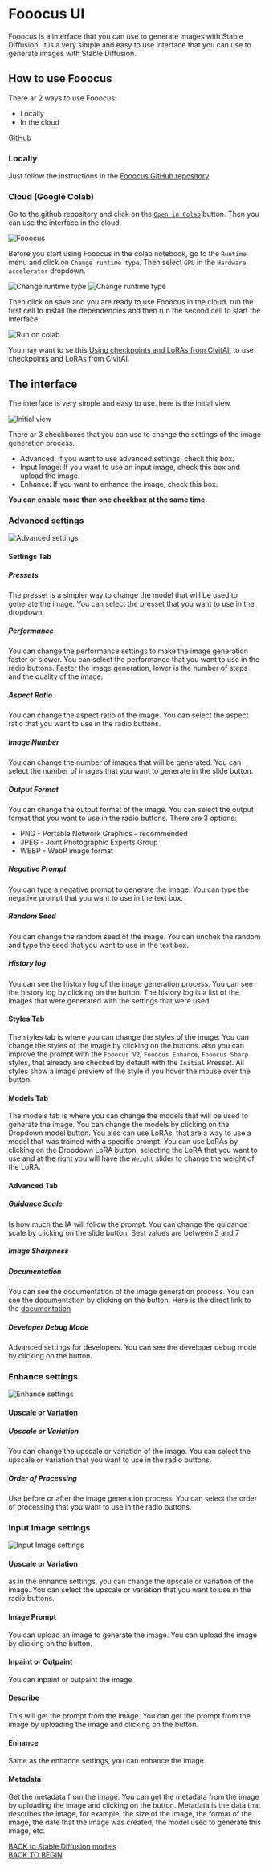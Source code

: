 # Fooocus UI
Fooocus is a interface that you can use to generate images with Stable Diffusion. It is a very simple and easy to use interface that you can use to generate images with Stable Diffusion.

## How to use Fooocus
There ar 2 ways to use Fooocus:
* Locally
* In the cloud

[GitHub](https://github.com/lllyasviel/Fooocus)


### Locally
Just follow the instructions in the [Fooocus GitHub repository](https://github.com/lllyasviel/Fooocus)

### Cloud (Google Colab)
Go to the github repository and click on the [`Open in Colab`](https://colab.research.google.com/github/lllyasviel/Fooocus/blob/main/fooocus_colab.ipynb) button. Then you can use the interface in the cloud.

![Fooocus](./assets/fooocus_colab.png)

Before you start using Fooocus in the colab notebook, go to the `Runtime` menu and click on `Change runtime type`. Then select `GPU` in the `Hardware accelerator` dropdown.

![Change runtime type](./assets/fooocus_colab2.png)
![Change runtime type](./assets/fooocus_colab3.png)

Then click on save and you are ready to use Fooocus in the cloud.
run the first cell to install the dependencies and then run the second cell to start the interface.

![Run on colab](./assets/fooocus_colab4.png)

You may want to se this [Using checkpoints and LoRAs from CivitAI.](./using_checkpoints_loras_from_cvitia.md) to use checkpoints and LoRAs from CivitAI.

## The interface
The interface is very simple and easy to use. here is the initial view.

![Initial view](./assets/fooocus_ui.png)

There ar 3 checkboxes that you can use to change the settings of the image generation process.
* Advanced: If you want to use advanced settings, check this box.
* Input Image: If you want to use an input image, check this box and upload the image.
* Enhance: If you want to enhance the image, check this box.
  
**You can enable more than one checkbox at the same time.**

### Advanced settings
![Advanced settings](./assets/fooocus_ui_advanced_tab.png)

#### Settings Tab
##### Pressets
The presset is a simpler way to change the model that will be used to generate the image. You can select the presset that you want to use in the dropdown.

##### Performance
You can change the performance settings to make the image generation faster or slower. You can select the performance that you want to use in the radio buttons.
Faster the image generation, lower is the number of steps and the quality of the image.

##### Aspect Ratio
You can change the aspect ratio of the image. You can select the aspect ratio that you want to use in the radio buttons.

##### Image Number
You can change the number of images that will be generated. You can select the number of images that you want to generate in the slide button.

##### Output Format
You can change the output format of the image. You can select the output format that you want to use in the radio buttons.
There are 3 options:
* PNG - Portable Network Graphics - recommended
* JPEG - Joint Photographic Experts Group
* WEBP - WebP image format

##### Negative Prompt
You can type a negative prompt to generate the image. You can type the negative prompt that you want to use in the text box.

##### Random Seed
You can change the random seed of the image. You can unchek the random and type the seed that you want to use in the text box.

##### History log
You can see the history log of the image generation process. You can see the history log by clicking on the button.
The history log is a list of the images that were generated with the settings that were used.

#### Styles Tab
The styles tab is where you can change the styles of the image. You can change the styles of the image by clicking on the buttons.
also you can improve the prompt with the `Fooocus V2`, `Fooocus Enhance`, `Fooocus Sharp` styles, that already are checked by default with the `Initial` Presset.
All styles show a image preview of the style if you hover the mouse over the button.

#### Models Tab
The models tab is where you can change the models that will be used to generate the image. You can change the models by clicking on the Dropdown model button.
You also can use LoRAs, that are a way to use a model that was trained with a specific prompt. You can use LoRAs by clicking on the Dropdown LoRA button, selecting the LoRA that you want to use and at the right you will have the `Weight` slider to change the weight of the LoRA.

#### Advanced Tab
##### Guidance Scale
Is how much the IA will follow the prompt. You can change the guidance scale by clicking on the slide button.
Best values are between 3 and 7
##### Image Sharpness

##### Documentation
You can see the documentation of the image generation process. You can see the documentation by clicking on the button.
Here is the direct link to the [documentation](https://github.com/lllyasviel/Fooocus/discussions/117)

##### Developer Debug Mode
Advanced settings for developers. You can see the developer debug mode by clicking on the button.

### Enhance settings
![Enhance settings](./assets/fooocus_ui_enhance_tab.png)

#### Upscale or Variation
##### Upscale or Variation
You can change the upscale or variation of the image. You can select the upscale or variation that you want to use in the radio buttons.

##### Order of Processing
Use before or after the image generation process. You can select the order of processing that you want to use in the radio buttons.

### Input Image settings
![Input Image settings](./assets/fooocus_ui_input_image_tab.png)

#### Upscale or Variation
as in the enhance settings, you can change the upscale or variation of the image. You can select the upscale or variation that you want to use in the radio buttons.

#### Image Prompt
You can upload an image to generate the image. You can upload the image by clicking on the button.

#### Inpaint or Outpaint
You can inpaint or outpaint the image

#### Describe
This will get the prompt from the image. You can get the prompt from the image by uploading the image and clicking on the button.

#### Enhance
Same as the enhance settings, you can enhance the image.

#### Metadata
Get the metadata from the image. You can get the metadata from the image by uploading the image and clicking on the button.
Metadata is the data that describes the image, for example, the size of the image, the format of the image, the date that the image was created, the model used to generate this image, etc.



[BACK to Stable Diffusion models](./stable_difusion.md)\
[BACK TO BEGIN](./README.md)
